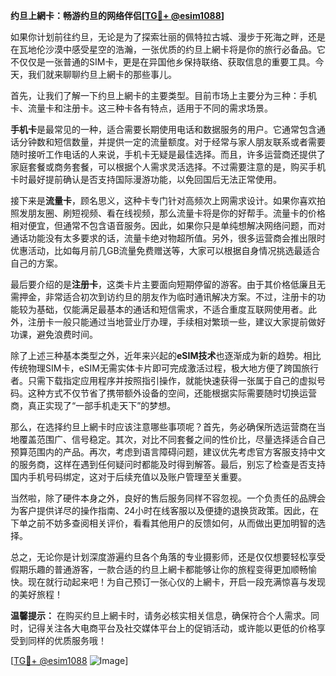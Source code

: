 **约旦上網卡：畅游约旦的网络伴侣[[TG💪+ @esim1088](https://t.me/s/esim1088)]**

如果你计划前往约旦，无论是为了探索壮丽的佩特拉古城、漫步于死海之畔，还是在瓦地伦沙漠中感受星空的浩瀚，一张优质的约旦上網卡将是你的旅行必备品。它不仅仅是一张普通的SIM卡，更是在异国他乡保持联络、获取信息的重要工具。今天，我们就来聊聊约旦上網卡的那些事儿。

首先，让我们了解一下约旦上網卡的主要类型。目前市场上主要分为三种：手机卡、流量卡和注册卡。这三种卡各有特点，适用于不同的需求场景。

**手机卡**是最常见的一种，适合需要长期使用电话和数据服务的用户。它通常包含通话分钟数和短信数量，并提供一定的流量额度。对于经常与家人朋友联系或者需要随时接听工作电话的人来说，手机卡无疑是最佳选择。而且，许多运营商还提供了家庭套餐或商务套餐，可以根据个人需求灵活选择。不过需要注意的是，购买手机卡时最好提前确认是否支持国际漫游功能，以免回国后无法正常使用。

接下来是**流量卡**，顾名思义，这种卡专门针对高频次上网需求设计。如果你喜欢拍照发朋友圈、刷短视频、看在线视频，那么流量卡将是你的好帮手。流量卡的价格相对便宜，但通常不包含语音服务。因此，如果你只是单纯想解决网络问题，而对通话功能没有太多要求的话，流量卡绝对物超所值。另外，很多运营商会推出限时优惠活动，比如每月前几GB流量免费赠送等，大家可以根据自身情况挑选最适合自己的方案。

最后要介绍的是**注册卡**，这类卡片主要面向短期停留的游客。由于其价格低廉且无需押金，非常适合初次到访约旦的朋友作为临时通讯解决方案。不过，注册卡的功能较为基础，仅能满足最基本的通话和短信需求，不适合重度互联网使用者。此外，注册卡一般只能通过当地营业厅办理，手续相对繁琐一些，建议大家提前做好功课，避免浪费时间。

除了上述三种基本类型之外，近年来兴起的**eSIM技术**也逐渐成为新的趋势。相比传统物理SIM卡，eSIM无需实体卡片即可完成激活过程，极大地方便了跨国旅行者。只需下载指定应用程序并按照指引操作，就能快速获得一张属于自己的虚拟号码。这种方式不仅节省了携带额外设备的空间，还能根据实际需要随时切换运营商，真正实现了“一部手机走天下”的梦想。

那么，在选择约旦上網卡时应该注意哪些事项呢？首先，务必确保所选运营商在当地覆盖范围广、信号稳定。其次，对比不同套餐之间的性价比，尽量选择适合自己预算范围内的产品。再次，考虑到语言障碍问题，建议优先考虑官方客服支持中文的服务商，这样在遇到任何疑问时都能及时得到解答。最后，别忘了检查是否支持国内手机号码绑定，这对于后续充值以及账户管理至关重要。

当然啦，除了硬件本身之外，良好的售后服务同样不容忽视。一个负责任的品牌会为客户提供详尽的操作指南、24小时在线客服以及便捷的退换货政策。因此，在下单之前不妨多查阅相关评价，看看其他用户的反馈如何，从而做出更加明智的选择。

总之，无论你是计划深度游遍约旦各个角落的专业摄影师，还是仅仅想要轻松享受假期乐趣的普通游客，一款合适的约旦上網卡都能够让你的旅程变得更加顺畅愉快。现在就行动起来吧！为自己预订一张心仪的上網卡，开启一段充满惊喜与发现的美好旅程！

**温馨提示：** 在购买约旦上網卡时，请务必核实相关信息，确保符合个人需求。同时，记得关注各大电商平台及社交媒体平台上的促销活动，或许能以更低的价格享受到同样的优质服务哦！

[[TG💪+ @esim1088](https://t.me/s/esim1088) ![Image](https://i.postimg.cc/4NQfJmqS/Snipaste-2025-05-13-00-14-12.png)]